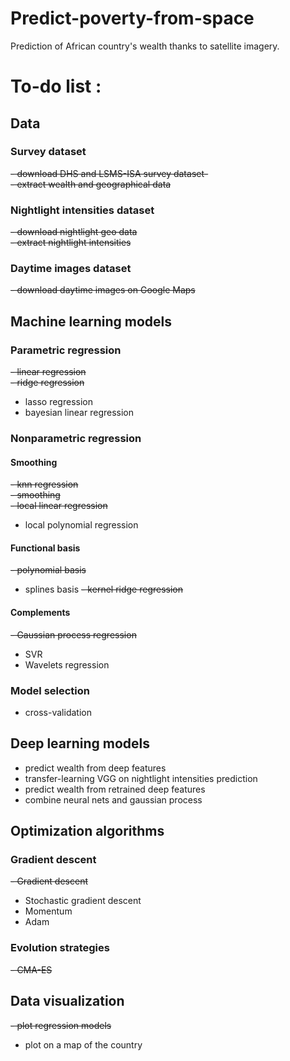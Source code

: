 # Predict-poverty-from-space
Prediction of African country's wealth thanks to satellite imagery.


# To-do list :

## Data
### Survey dataset
~~- download DHS and LSMS-ISA survey dataset-~~  
~~- extract wealth and geographical data~~  
### Nightlight intensities dataset
~~- download nightlight geo data~~  
~~- extract nightlight intensities~~  
### Daytime images dataset
~~- download daytime images on Google Maps~~  

## Machine learning models
### Parametric regression
~~- linear regression~~  
~~- ridge regression~~  
- lasso regression
- bayesian linear regression
### Nonparametric regression
#### Smoothing
~~- knn regression~~  
~~- smoothing~~  
~~- local linear regression~~  
- local polynomial regression
#### Functional basis
~~- polynomial basis~~  
- splines basis
~~- kernel ridge regression~~  
#### Complements
~~- Gaussian process regression~~  
- SVR
- Wavelets regression
### Model selection
- cross-validation

## Deep learning models
- predict wealth from deep features
- transfer-learning VGG on nightlight intensities prediction
- predict wealth from retrained deep features
- combine neural nets and gaussian process

## Optimization algorithms
### Gradient descent
~~- Gradient descent~~  
- Stochastic gradient descent
- Momentum
- Adam
### Evolution strategies
~~- CMA-ES~~  

## Data visualization
~~- plot regression models~~  
- plot on a map of the country
